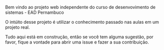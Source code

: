 Bem vindo ao projeto web independente do curso de desenvovimento de sistemas - EAD Pernambuco

O intúito desse projeto é utilizar o conhecimento passado nas aulas em um projeto real. 

Tudo aqui está em construção, então se você tem alguma sugestão, por favor, fique a vontade para abrir uma issue e fazer a sua contribuição.



